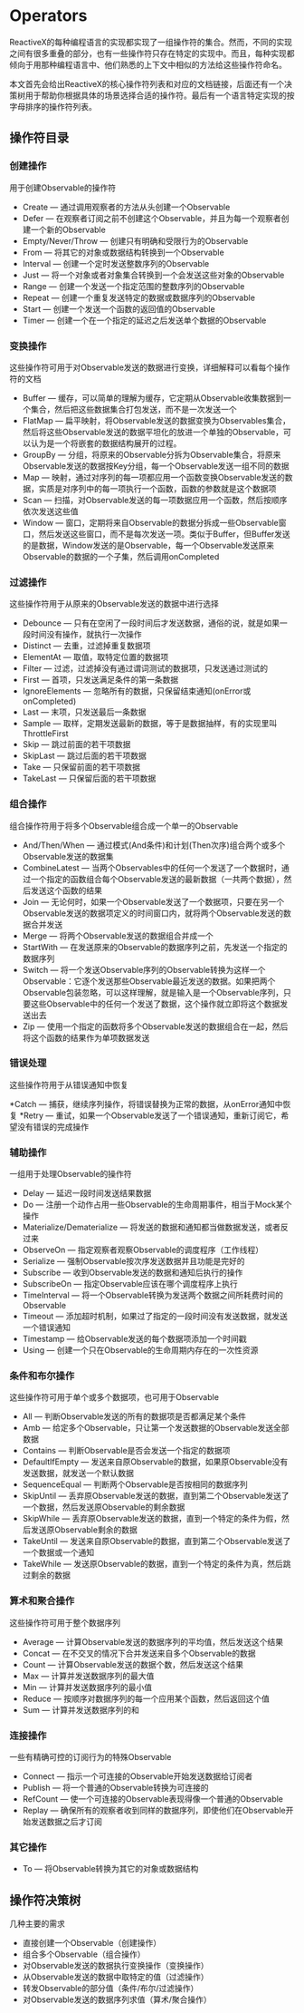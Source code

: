Operators
======

ReactiveX的每种编程语言的实现都实现了一组操作符的集合。然而，不同的实现之间有很多重叠的部分，也有一些操作符只存在特定的实现中。而且，每种实现都倾向于用那种编程语言中、他们熟悉的上下文中相似的方法给这些操作符命名。

本文首先会给出ReactiveX的核心操作符列表和对应的文档链接，后面还有一个决策树用于帮助你根据具体的场景选择合适的操作符。最后有一个语言特定实现的按字母排序的操作符列表。

## 操作符目录

### 创建操作

用于创建Observable的操作符

* Create — 通过调用观察者的方法从头创建一个Observable
* Defer — 在观察者订阅之前不创建这个Observable，并且为每一个观察者创建一个新的Observable
* Empty/Never/Throw — 创建只有明确和受限行为的Observable
* From — 将其它的对象或数据结构转换到一个Observable
* Interval — 创建一个定时发送整数序列的Observable
* Just — 将一个对象或者对象集合转换到一个会发送这些对象的Observable
* Range — 创建一个发送一个指定范围的整数序列的Observable
* Repeat — 创建一个重复发送特定的数据或数据序列的Observable
* Start — 创建一个发送一个函数的返回值的Observable
* Timer — 创建一个在一个指定的延迟之后发送单个数据的Observable

### 变换操作

这些操作符可用于对Observable发送的数据进行变换，详细解释可以看每个操作符的文档

* Buffer — 缓存，可以简单的理解为缓存，它定期从Observable收集数据到一个集合，然后把这些数据集合打包发送，而不是一次发送一个
* FlatMap — 扁平映射，将Observable发送的数据变换为Observables集合，然后将这些Observable发送的数据平坦化的放进一个单独的Observable，可以认为是一个将嵌套的数据结构展开的过程。
* GroupBy — 分组，将原来的Observable分拆为Observable集合，将原来Observable发送的数据按Key分组，每一个Observable发送一组不同的数据
* Map — 映射，通过对序列的每一项都应用一个函数变换Observable发送的数据，实质是对序列中的每一项执行一个函数，函数的参数就是这个数据项
* Scan — 扫描，对Observable发送的每一项数据应用一个函数，然后按顺序依次发送这些值
* Window — 窗口，定期将来自Observable的数据分拆成一些Observable窗口，然后发送这些窗口，而不是每次发送一项。类似于Buffer，但Buffer发送的是数据，Window发送的是Observable，每一个Observable发送原来Observable的数据的一个子集，然后调用onCompleted

### 过滤操作

这些操作符用于从原来的Observable发送的数据中进行选择

* Debounce — 只有在空闲了一段时间后才发送数据，通俗的说，就是如果一段时间没有操作，就执行一次操作
* Distinct — 去重，过滤掉重复数据项
* ElementAt — 取值，取特定位置的数据项
* Filter — 过滤，过滤掉没有通过谓词测试的数据项，只发送通过测试的
* First — 首项，只发送满足条件的第一条数据
* IgnoreElements — 忽略所有的数据，只保留结束通知(onError或onCompleted)
* Last — 末项，只发送最后一条数据
* Sample — 取样，定期发送最新的数据，等于是数据抽样，有的实现里叫ThrottleFirst
* Skip — 跳过前面的若干项数据
* SkipLast — 跳过后面的若干项数据
* Take — 只保留前面的若干项数据
* TakeLast — 只保留后面的若干项数据

### 组合操作

组合操作符用于将多个Observable组合成一个单一的Observable

* And/Then/When — 通过模式(And条件)和计划(Then次序)组合两个或多个Observable发送的数据集
* CombineLatest — 当两个Observables中的任何一个发送了一个数据时，通过一个指定的函数组合每个Observable发送的最新数据（一共两个数据），然后发送这个函数的结果
* Join — 无论何时，如果一个Observable发送了一个数据项，只要在另一个Observable发送的数据项定义的时间窗口内，就将两个Observable发送的数据合并发送
* Merge — 将两个Observable发送的数据组合并成一个
* StartWith — 在发送原来的Observable的数据序列之前，先发送一个指定的数据序列
* Switch — 将一个发送Observable序列的Observable转换为这样一个Observable：它逐个发送那些Observable最近发送的数据。如果把两个Observable包装忽略，可以这样理解，就是输入是一个Observable序列，只要这些Observable中的任何一个发送了数据，这个操作就立即将这个数据发送出去
* Zip — 使用一个指定的函数将多个Observable发送的数据组合在一起，然后将这个函数的结果作为单项数据发送


### 错误处理

这些操作符用于从错误通知中恢复

*Catch — 捕获，继续序列操作，将错误替换为正常的数据，从onError通知中恢复
*Retry — 重试，如果一个Observable发送了一个错误通知，重新订阅它，希望没有错误的完成操作

### 辅助操作

一组用于处理Observable的操作符

* Delay — 延迟一段时间发送结果数据
* Do — 注册一个动作占用一些Observable的生命周期事件，相当于Mock某个操作
* Materialize/Dematerialize — 将发送的数据和通知都当做数据发送，或者反过来
* ObserveOn — 指定观察者观察Observable的调度程序（工作线程）
* Serialize — 强制Observable按次序发送数据并且功能是完好的
* Subscribe — 收到Observable发送的数据和通知后执行的操作
* SubscribeOn — 指定Observable应该在哪个调度程序上执行
* TimeInterval — 将一个Observable转换为发送两个数据之间所耗费时间的Observable
* Timeout — 添加超时机制，如果过了指定的一段时间没有发送数据，就发送一个错误通知
* Timestamp — 给Observable发送的每个数据项添加一个时间戳
* Using — 创建一个只在Observable的生命周期内存在的一次性资源

### 条件和布尔操作

这些操作符可用于单个或多个数据项，也可用于Observable

* All — 判断Observable发送的所有的数据项是否都满足某个条件
* Amb — 给定多个Observable，只让第一个发送数据的Observable发送全部数据
* Contains — 判断Observable是否会发送一个指定的数据项
* DefaultIfEmpty — 发送来自原Observable的数据，如果原Observable没有发送数据，就发送一个默认数据
* SequenceEqual — 判断两个Observable是否按相同的数据序列
* SkipUntil — 丢弃原Observable发送的数据，直到第二个Observable发送了一个数据，然后发送原Observable的剩余数据
* SkipWhile — 丢弃原Observable发送的数据，直到一个特定的条件为假，然后发送原Observable剩余的数据
* TakeUntil — 发送来自原Observable的数据，直到第二个Observable发送了一个数据或一个通知
* TakeWhile — 发送原Observable的数据，直到一个特定的条件为真，然后跳过剩余的数据

### 算术和聚合操作

这些操作符可用于整个数据序列

* Average — 计算Observable发送的数据序列的平均值，然后发送这个结果
* Concat — 在不交叉的情况下合并发送来自多个Observable的数据
* Count — 计算Observable发送的数据个数，然后发送这个结果
* Max — 计算并发送数据序列的最大值
* Min — 计算并发送数据序列的最小值
* Reduce — 按顺序对数据序列的每一个应用某个函数，然后返回这个值
* Sum — 计算并发送数据序列的和

### 连接操作

一些有精确可控的订阅行为的特殊Observable

* Connect — 指示一个可连接的Observable开始发送数据给订阅者
* Publish — 将一个普通的Observable转换为可连接的
* RefCount — 使一个可连接的Observable表现得像一个普通的Observable
* Replay — 确保所有的观察者收到同样的数据序列，即使他们在Observable开始发送数据之后才订阅

### 其它操作

* To — 将Observable转换为其它的对象或数据结构


## 操作符决策树

几种主要的需求

* 直接创建一个Observable（创建操作）
* 组合多个Observable（组合操作）
* 对Observable发送的数据执行变换操作（变换操作）
* 从Observable发送的数据中取特定的值（过滤操作）
* 转发Observable的部分值（条件/布尔/过滤操作）
* 对Observable发送的数据序列求值（算术/聚合操作）

